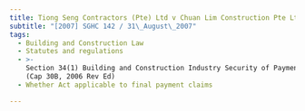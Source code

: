 ```yaml
---
title: Tiong Seng Contractors (Pte) Ltd v Chuan Lim Construction Pte Ltd
subtitle: "[2007] SGHC 142 / 31\_August\_2007"
tags:
  - Building and Construction Law
  - Statutes and regulations
  - >-
    Section 34(1) Building and Construction Industry Security of Payment Act
    (Cap 30B, 2006 Rev Ed)
  - Whether Act applicable to final payment claims

---
```


